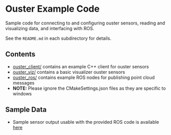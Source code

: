 # Ouster Example Code
Sample code for connecting to and configuring ouster sensors, reading and
visualizing data, and interfacing with ROS.

See the `README.md` in each subdirectory for details.

## Contents
* [ouster_client/](ouster_client/README.md) contains an example C++ client for ouster sensors
* [ouster_viz/](ouster_viz/README.md) contains a basic visualizer ouster sensors
* [ouster_ros/](ouster_ros/README.md) contains example ROS nodes for publishing point cloud messages
* **NOTE:** Please ignore the CMakeSettings.json files as they are specific to windows
## Sample Data
* Sample sensor output usable with the provided ROS code is available
  [here](https://data.ouster.io/sample-data-1.13)
